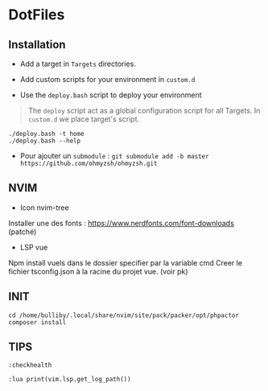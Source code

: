 # DotFiles

## Installation

- Add a target in `Targets` directories.
- Add custom scripts for your environment in `custom.d`

- Use the `deploy.bash` script to deploy your environment

> The `deploy` script act as a global configuration script for all Targets. In `custom.d` we place target's script. 

```shell
./deploy.bash -t home
./deploy.bash --help
```

* Pour ajouter un `submodule` : `git submodule add -b master https://github.com/ohmyzsh/ohmyzsh.git`

## NVIM

* Icon nvim-tree 

Installer une des fonts : https://www.nerdfonts.com/font-downloads (patché)

* LSP vue

Npm install vuels dans le dossier specifier par la variable cmd
Creer le fichier tsconfig.json à la racine du projet vue. (voir pk)

## INIT

```shell
cd /home/bulliby/.local/share/nvim/site/pack/packer/opt/phpactor
composer install
```

## TIPS

```vim
:checkhealth
```

```vim
:lua print(vim.lsp.get_log_path())
```
